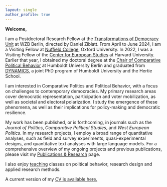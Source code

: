 ```yaml
---
layout: single
author_profile: true
---
```


**Welcome,** 

I am a Postdoctoral Research Fellow at the [Transformations of Democracy Unit](https://www.wzb.eu/en/research/dynamics-of-political-systems/transformations-of-democracy) at WZB Berlin, directed by Daniel Ziblatt. 
From April to June 2024, I am a Visiting Fellow at [Nuffield College](https://www.nuffield.ox.ac.uk/people/profiles/fabio-ellger/), Oxford University. In 2022, I was a Visiting Fellow of the [Center for European Studies](https://ces.fas.harvard.edu/people/fabio-ellger) at Harvard University. Earlier that year, I obtained my doctoral degree at the [Chair of Comparative Political Behavior](https://www.sowi.hu-berlin.de/en/lehrbereiche-en/comparative-political-behavior/team/team-comparative-political-behavior) at Humboldt University Berlin and graduated from [DYNAMICS](https://www.sowi.hu-berlin.de/en/dynamics/people/Alumni), a joint PhD program of Humboldt University and the Hertie School.

I am interested in Comparative Politics and Political Behavior, with a focus on challenges to contemporary democracies. 
My primary research areas cover democratic representation, participation and voter mobilization, as well as societal and electoral polarization. I study the emergence of these phenomena, as well as their implications for policy-making and democratic resilience.  

My work has been published, or is forthcoming, in journals such as the _Journal of Politics_, _Comparative Political Studies_, and _West European Politics_. 
In my research projects, I employ a broad range of quantitative analyses, such as field and survey experiments, quasi-experimental designs, and quantitative text analyses with large language models.
For a comprehensive overview of my ongoing projects and previous publications, please visit my [Publications & Research](/research/) page.


 I also enjoy [teaching](/teaching/) classes on political behavior, research design and applied research methods.

A current version of my [CV is available here.](https://www.fabioellger.com/assets/docs/CV_Online_2024.pdf)
